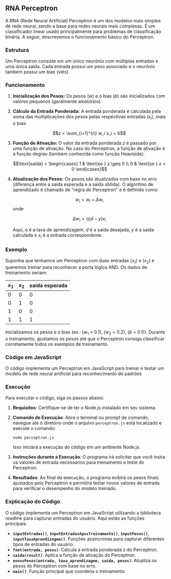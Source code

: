 ## RNA Perceptron

A RNA (Rede Neural Artificial) Perceptron é um dos modelos mais simples de rede neural, sendo a base para redes neurais mais complexas. É um classificador linear usado principalmente para problemas de classificação binária. A seguir, descrevemos o funcionamento básico do Perceptron.

### Estrutura

Um Perceptron consiste em um único neurônio com múltiplas entradas e uma única saída. Cada entrada possui um peso associado e o neurônio também possui um bias (viés).

### Funcionamento

1. **Inicialização dos Pesos:** Os pesos ($w$) e o bias ($b$) são inicializados com valores pequenos (geralmente aleatórios).

2. **Cálculo da Entrada Ponderada:** A entrada ponderada é calculada pela soma das multiplicações dos pesos pelas respectivas entradas $(x_i)$, mais o bias:

    $$z = \sum_{i=1}^{n} w_i x_i + b$$

3. **Função de Ativação:** O valor da entrada ponderada $z$ é passado por uma função de ativação. No caso do Perceptron, a função de ativação é a função degrau (também conhecida como função Heaviside):

    $$\text{saída} = \begin{cases} 
    1 & \text{se } z \geq 0 \\
    0 & \text{se } z < 0 
    \end{cases}$$

4. **Atualização dos Pesos:** Os pesos são atualizados com base no erro (diferença entre a saída esperada e a saída obtida). O algoritmo de aprendizado é chamado de "regra do Perceptron" e é definido como:

    $$w_i = w_i + \Delta w_i$$
    onde

    $$\Delta w_i = \eta (d - y) x_i$$

    Aqui, $\eta$ é a taxa de aprendizagem, $d$ é a saída desejada, $y$ é a saída calculada e $x_i$ é a entrada correspondente.

### Exemplo 

Suponha que tenhamos um Perceptron com duas entradas $(x_1)$ e $(x_2)$ e queremos treinar para reconhecer a porta lógica AND. Os dados de treinamento seriam:

| $x_1$   | $x_2$   | saída esperada |
|---------|---------|----------------|
| 0       | 0       | 0              |
| 0       | 1       | 0              |
| 1       | 0       | 0              |
| 1       | 1       | 1              |

Inicializamos os pesos e o bias (ex.: ($w_1$ = 0.1), ($w_2$ = 0.2), ($b$ = 0.1)). Durante o treinamento, ajustamos os pesos até que o Perceptron consiga classificar corretamente todos os exemplos de treinamento.

### Código em JavaScript

O código implementa um Perceptron em JavaScript para treinar e testar um modelo de rede neural artificial para reconhecimento de padrões

### Execução

Para executar o código, siga os passos abaixo:

1. **Requisitos**: Certifique-se de ter o Node.js instalado em seu sistema.
   
2. **Comando de Execução**: Abra o terminal ou prompt de comando, navegue até o diretório onde o arquivo `perceptron.js` está localizado e execute o comando:

   ```
   node perceptron.js
   ```

   Isso iniciará a execução do código em um ambiente Node.js.

3. **Instruções durante a Execução**: O programa irá solicitar que você insira os valores de entrada necessários para treinamento e teste do Perceptron.

4. **Resultados**: Ao final da execução, o programa exibirá os pesos finais ajustados pelo Perceptron e permitirá testar novos valores de entrada para verificar o desempenho do modelo treinado.

### Explicação do Código

O código implementa um Perceptron em JavaScript utilizando a biblioteca readline para capturar entradas do usuário. Aqui estão as funções principais:

- **`inputEntradas()`**, **`inputEntradasAposTreinamento()`**, **`inputPesos()`**, **`inputTaxaAprendizagem()`**: Funções assíncronas para capturar diferentes tipos de entradas do usuário.
- **`fnet(entrada, pesos)`**: Calcula a entrada ponderada $z$ do Perceptron.
- **`saida(result)`**: Aplica a função de ativação do Perceptron.
- **`novosPesos(entrada, taxa_aprendizagem, saida, pesos)`**: Atualiza os pesos do Perceptron com base no erro.
- **`main()`**: Função principal que coordena o treinamento